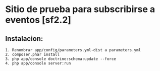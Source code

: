 Sitio de prueba para subscribirse a eventos [sf2.2]
===================================================


Instalacion:
------------


    1. Renombrar app/config/parameters.yml-dist a parameters.yml
    2. composer.phar install
    3. php app/console doctrine:schema:update --force
    4. php app/console server:run





